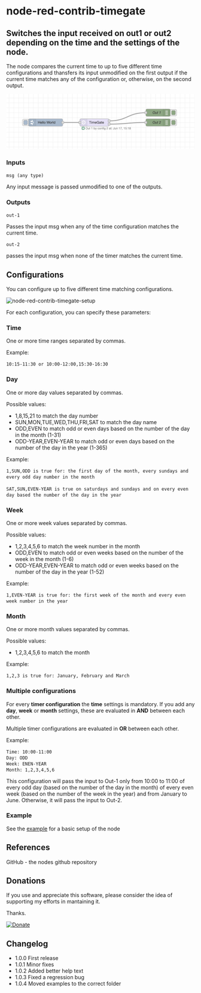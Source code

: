 # node-red-contrib-timegate

## Switches the input received on out1 or out2 depending on the time and the settings of the node.
  
  
The node compares the current time to up to five different time configurations and thansfers its input unmodified on the first output if the current time matches any of the configuration or, otherwise, on the second output.

![node-red-contrib-timegate](assets/images/node-example.png)




### Inputs
```
msg (any type)
````
Any input message is passed unmodified to one of the outputs.

### Outputs
```
out-1
```
Passes the input msg when any of the time configuration matches the current time.

```
out-2
```
passes the input msg when none of the timer matches the current time.

## Configurations

You can configure up to five different time matching configurations.

![node-red-contrib-timegate-setup](assets/images/node-setup.png)

For each configuration, you can specify these parameters:

### Time
One or more time ranges separated by commas.

Example:
```
10:15-11:30 or 10:00-12:00,15:30-16:30
```

### Day
One or more day values separated by commas.

Possible values:
- 1,8,15,21 to match the day number
- SUN,MON,TUE,WED,THU,FRI,SAT to match the day name
- ODD,EVEN to match odd or even days based on the number of the day in the month (1-31)
- ODD-YEAR,EVEN-YEAR to match odd or even days based on the number of the day in the year (1-365)

Example:
```
1,SUN,ODD is true for: the first day of the month, every sundays and every odd day number in the month

SAT,SUN,EVEN-YEAR is true on saturdays and sundays and on every even day based the number of the day in the year
```

### Week
One or more week values separated by commas.

Possible values:
- 1,2,3,4,5,6 to match the week number in the month
- ODD,EVEN to match odd or even weeks based on the number of the week in the month (1-6)
- ODD-YEAR,EVEN-YEAR to match odd or even weeks based on the number of the day in the year (1-52)

Example:
```
1,EVEN-YEAR is true for: the first week of the month and every even week number in the year
```

### Month
One or more month values separated by commas.

Possible values:
- 1,2,3,4,5,6 to match the month

Example:
```
1,2,3 is true for: January, February and March
```

### Multiple configurations

For every **timer configuration** the **time** settings is mandatory.
If you add any **day**, **week** or **month** settings, these are evaluated in **AND** between each other.

Multiple timer configurations are evaluated in **OR** between each other.

Example:
```
Time: 10:00-11:00
Day: ODD
Week: ENEN-YEAR
Month: 1,2,3,4,5,6

```
This configuration will pass the input to Out-1 only from 10:00 to 11:00 of every odd day (based on the number of the day in the month) of every even week (based on the number of the week in the year) and from January to June.
Otherwise, it will pass the input to Out-2.

### Example
See the [example](examples/sample.json) for a basic setup of the node

## References

GitHub - the nodes github repository

## Donations

If you use and appreciate this software, please consider the idea of supporting my efforts in mantaining it.

Thanks.

[![Donate](assets/images/btn_donate_LG.gif)](https://www.paypal.com/donate/?business=5RMJWB9RBHKXE&no_recurring=0&item_name=I+am+very+pleased+if+you+appreciate+my+open+source+software+and+if+you+want+to+help+support+my+efforts.&currency_code=EUR)

## Changelog
* 1.0.0 First release
* 1.0.1 Minor fixes
* 1.0.2 Added better help text
* 1.0.3 Fixed a regression bug
* 1.0.4 Moved examples to the correct folder